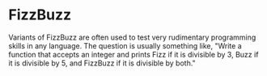 # FizzBuzz

Variants of FizzBuzz are often used to test very rudimentary programming skills in any language. The question is usually something like, "Write a function that accepts an integer and prints Fizz if it is divisible by 3, Buzz if it is divisible by 5, and FizzBuzz if it is divisible by both."
